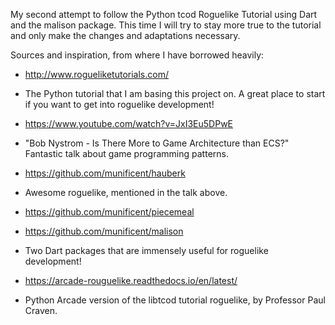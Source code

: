 My second attempt to follow the Python tcod Roguelike Tutorial using Dart and the malison package. This time I will try to stay more true to the tutorial and only make the changes and adaptations necessary.

Sources and inspiration, from where I have borrowed heavily:

- http://www.rogueliketutorials.com/
- The Python tutorial that I am basing this project on. A great place to start if you want to get into roguelike development!

- https://www.youtube.com/watch?v=JxI3Eu5DPwE
- "Bob Nystrom - Is There More to Game Architecture than ECS?" Fantastic talk about game programming patterns.

- https://github.com/munificent/hauberk
- Awesome roguelike, mentioned in the talk above.

- https://github.com/munificent/piecemeal
- https://github.com/munificent/malison
- Two Dart packages that are immensely useful for roguelike development!

- https://arcade-rouguelike.readthedocs.io/en/latest/
- Python Arcade version of the libtcod tutorial roguelike, by Professor Paul Craven.